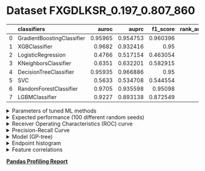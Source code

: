 # Dataset FXGDLKSR_0.197_0.807_860

|    | classifiers                |   auroc |    auprc |   f1_score |   rank_auroc |   rank_auprc |   rank_f1 |
|---:|:---------------------------|--------:|---------:|-----------:|-------------:|-------------:|----------:|
|  0 | GradientBoostingClassifier | 0.95965 | 0.954753 |   0.960396 |            3 |            2 |         1 |
|  1 | XGBClassifier              | 0.9682  | 0.932416 |   0.95     |            2 |            4 |         3 |
|  2 | LogisticRegression         | 0.4766  | 0.517154 |   0.463054 |            8 |            8 |         8 |
|  3 | KNeighborsClassifier       | 0.6351  | 0.632201 |   0.582915 |            6 |            6 |         6 |
|  4 | DecisionTreeClassifier     | 0.95935 | 0.966886 |   0.95     |            4 |            1 |         3 |
|  5 | SVC                        | 0.5633  | 0.534708 |   0.544554 |            7 |            7 |         7 |
|  6 | RandomForestClassifier     | 0.9705  | 0.935598 |   0.95098  |            1 |            3 |         2 |
|  7 | LGBMClassifier             | 0.9227  | 0.893138 |   0.872549 |            5 |            5 |         5 |


<details>
<summary>Parameters of tuned ML methods</summary>


```
GradientBoostingClassifier(ccp_alpha=0.0, criterion='friedman_mse', init=None,
                           learning_rate=0.4471256723270318, loss='exponential',
                           max_depth=8, max_features=None, max_leaf_nodes=None,
                           min_impurity_decrease=0.0, min_impurity_split=None,
                           min_samples_leaf=1, min_samples_split=2,
                           min_weight_fraction_leaf=0.0, n_estimators=100,
                           n_iter_no_change=5, presort='deprecated',
                           random_state=860, subsample=1.0, tol=1e-07,
                           validation_fraction=0.060000000000000005, verbose=0,
                           warm_start=False)
XGBClassifier(alpha=0.9250533969925395, base_score=0.5, booster='dart',
              colsample_bylevel=1, colsample_bynode=1, colsample_bytree=1,
              eta=0.16351408380750268, eval_metric='logloss', gamma=0.2,
              gpu_id=-1, importance_type='gain', interaction_constraints=None,
              learning_rate=0.163514078, max_delta_step=0, max_depth=10,
              min_child_weight=1, missing=nan, monotone_constraints=None,
              n_estimators=70, n_jobs=0, num_parallel_tree=1,
              objective='binary:logistic', random_state=860,
              reg_alpha=0.925053418, reg_lambda=3.4982764200829695,
              scale_pos_weight=1, subsample=1, tree_method=None,
              validate_parameters=False, verbosity=None)
LogisticRegression(C=0.1088196125784687, class_weight=None, dual=False,
                   fit_intercept=True, intercept_scaling=1, l1_ratio=None,
                   max_iter=100, multi_class='auto', n_jobs=None, penalty='l1',
                   random_state=860, solver='liblinear', tol=0.0001, verbose=0,
                   warm_start=False)
KNeighborsClassifier(algorithm='auto', leaf_size=30, metric='minkowski',
                     metric_params=None, n_jobs=None, n_neighbors=27, p=1,
                     weights='distance')
DecisionTreeClassifier(ccp_alpha=0.0, class_weight=None, criterion='gini',
                       max_depth=9, max_features=None, max_leaf_nodes=None,
                       min_impurity_decrease=0.0, min_impurity_split=None,
                       min_samples_leaf=2, min_samples_split=15,
                       min_weight_fraction_leaf=0.0, presort='deprecated',
                       random_state=860, splitter='best')
SVC(C=142.82724891234977, break_ties=False, cache_size=200, class_weight=None,
    coef0=5.2, decision_function_shape='ovr', degree=3, gamma='scale',
    kernel='poly', max_iter=-1, probability=True, random_state=860,
    shrinking=True, tol=0.0003047398611430893, verbose=False)
RandomForestClassifier(bootstrap=True, ccp_alpha=0.0, class_weight=None,
                       criterion='entropy', max_depth=10, max_features=None,
                       max_leaf_nodes=None, max_samples=None,
                       min_impurity_decrease=0.0, min_impurity_split=None,
                       min_samples_leaf=1, min_samples_split=9,
                       min_weight_fraction_leaf=0.0, n_estimators=98,
                       n_jobs=None, oob_score=False, random_state=860,
                       verbose=0, warm_start=False)
LGBMClassifier(boosting_type='gbdt', class_weight=None, colsample_bytree=1.0,
               importance_type='split', learning_rate=0.1, max_depth=8,
               metric='binary_logloss', min_child_samples=20,
               min_child_weight=0.001, min_split_gain=0.0, n_estimators=84,
               n_jobs=-1, num_leaves=247, objective='binary', random_state=860,
               reg_alpha=0.0, reg_lambda=0.0, silent=True, subsample=1.0,
               subsample_for_bin=200000, subsample_freq=0)
```

</details>

<details>
<summary>Expected performance (100 different random seeds)</summary>
<img src='FXGDLKSR_0.197_0.807_860-box.svg' width=40% />
</details>

<details>
<summary>Receiver Operating Characteristics (ROC) curve</summary>
<img src='FXGDLKSR_0.197_0.807_860-roc.svg' width=40% />
</details>

<details>
<summary>Precision-Recall Curve</summary>
<img src='FXGDLKSR_0.197_0.807_860-prc.svg' width=40% />
</details>

<details>
<summary>Model (GP-tree)</summary>
<img src='FXGDLKSR_0.197_0.807_860-model.svg' height=10% />
</details>

<details>
<summary>Endpoint histogram</summary>
<img src='FXGDLKSR_0.197_0.807_860-endpoint.svg' width=40% />
</details>

<details>
<summary>Feature correlations</summary>
<img src='FXGDLKSR_0.197_0.807_860-corr.svg' width=40% />
</details>

[**Pandas Profiling Report**](https://epistasislab.github.io/digen/docs/profile/FXGDLKSR_0.197_0.807_860.html)